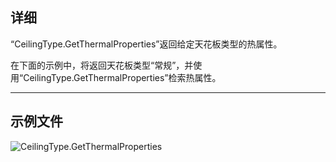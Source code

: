 ## 详细
“CeilingType.GetThermalProperties”返回给定天花板类型的热属性。

在下面的示例中，将返回天花板类型“常规”，并使用“CeilingType.GetThermalProperties”检索热属性。

___
## 示例文件

![CeilingType.GetThermalProperties](./Revit.Elements.CeilingType.GetThermalProperties_img.jpg)
